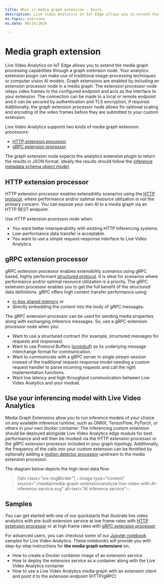 ```yaml
---
title: What is media graph extension - Azure
description: Live Video Analytics on IoT Edge allows you to extend the media graph processing capabilities through a graph extension node.
ms.topic: overview
ms.date: 09/14/2020

---
```

# Media graph extension

Live Video Analytics on IoT Edge allows you to extend the media graph processing capabilities through a graph extension node. Your analytics extension plugin can make use of traditional image-processing techniques or computer vision AI models. Graph extensions are enabled by including an extension processor node in a media graph. The extension processor node relays video frames to the configured  endpoint and acts as the interface to your extension. The connection can be made to a local or remote endpoint and it can be secured by authentication and TLS encryption, if required. Additionally, the graph extension processor node allows for optional scaling and encoding of the video frames before they are submitted to your custom extension. 

Live Video Analytics supports two kinds of media graph extension processors:

* [HTTP extension processor](media-graph-concept.md#http-extension-processor)
* [gRPC extension processor](media-graph-concept.md#grpc-extension-processor)

The graph extension node expects the analytics extension plugin to return the results in JSON format. Ideally the results should follow the [inference metadata schema object model](/azure/media-services/live-video-analytics-edge/inference-metadata-schema).

## HTTP extension processor

HTTP extension processor enables extensibility scenarios using the [HTTP protocol](/azure/media-services/live-video-analytics-edge/http-extension-protocol), where performance and/or optimal resource utilization is not the primary concern. You can expose your own AI to a media graph via an HTTP REST endpoint. 

Use HTTP extension processor node when:

* You want better interoperability with existing HTTP Inferencing systems.
* Low-performance data transfer is acceptable.
* You want to use a simple request-response interface to Live Video Analytics.

## gRPC extension processor

gRPC extension processor enables extensibility scenarios using gRPC based, highly performant [structured protocol](/azure/media-services/live-video-analytics-edge/grpc-extension-protocol). It is ideal for scenarios where performance and/or optimal resource utilization is a priority. The gRPC extension processor enables you to get the full benefit of the structured data definitions. gRPC offers high content transfer performance using:

* [in-box shared memory](https://en.wikipedia.org/wiki/Shared_memory) or 
* directly embedding the content into the body of gRPC messages. 

The gRPC extension processor can be used for sending media properties along with exchanging inference messages.
So, use a gRPC extension processor node when you:

* Want to use a structured contract (for example, structured messages for requests and responses)
* Want to use Protocol Buffers ([protobuf](https://developers.google.com/protocol-buffers)) as its underlying message interchange format for communication.
* Want to communicate with a gRPC server in single stream session instead of the traditional request-response model needing a custom request handler to parse incoming requests and call the right implementation functions. 
* Want low latency and high throughput communication between Live Video Analytics and your module.

## Use your inferencing model with Live Video Analytics

Media Graph Extensions allow you to run inference models of your choice on any available inference runtime, such as ONNX, TensorFlow, PyTorch, or others in your own docker container. The inferencing custom extension should be deployed alongside Live Video Analytics edge module for best performance and will then be invoked via the HTTP extension processor or the gRPC extension processor included in your graph topology. Additionally, the frequency of the calls into your custom extension can be throttled by optionally adding a [motion detector processor](media-graph-concept.md#motion-detection-processor) upstream to the media extension processor.

The diagram below depicts the high-level data flow:

> [!div class="mx-imgBorder"]
> :::image type="content" source="./media/media-graph-extension/analyze-live-video-with-AI-inference-service.svg" alt-text="AI inference service":::

## Samples

You can get started with one of our quickstarts that illustrate live video analytics with pre-built extension service at low frame rates with [HTTP extension processor](/azure/media-services/live-video-analytics-edge/use-your-model-quickstart?pivots=programming-language-csharp) or at high frame rates with [gRPC extension processor](/azure/media-services/live-video-analytics-edge/analyze-live-video-use-your-grpc-model-quickstart?pivots=programming-language-csharp)

For advanced users, you can checkout some of our [Jupyter notebook](https://github.com/Azure/live-video-analytics/blob/master/utilities/video-analysis/notebooks/readme.md) samples for Live Video Analytics. These notebooks will provide you with step-by-step instructions for **the media graph extensions** on:

* How to create a Docker container image of an extension service
* How to deploy the extension service as a container along with the Live Video Analytics container
* How to use a Live Video Analytics media graph with an extension client and point it to the extension endpoint (HTTP/gRPC)
